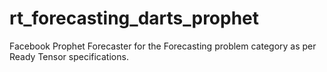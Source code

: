 # rt_forecasting_darts_prophet

Facebook Prophet Forecaster for the Forecasting problem category as per Ready Tensor specifications.
